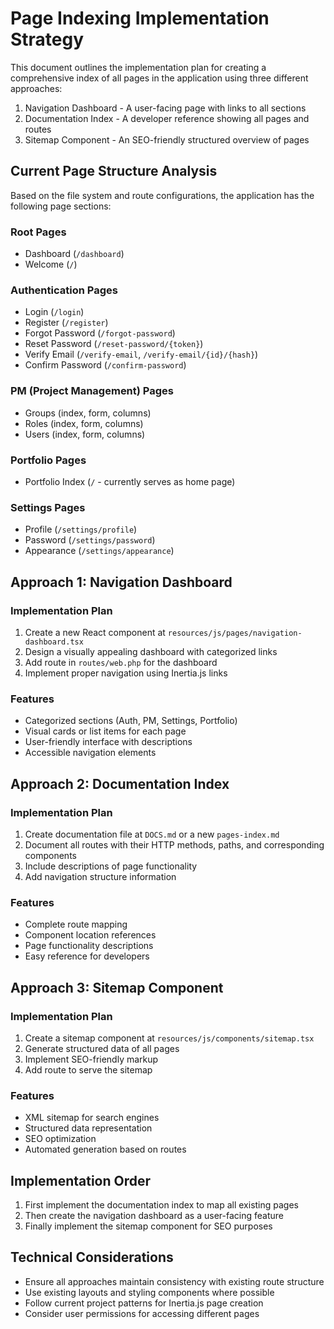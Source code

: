 # Page Indexing Implementation Strategy

This document outlines the implementation plan for creating a comprehensive index of all pages in the application using three different approaches:

1. Navigation Dashboard - A user-facing page with links to all sections
2. Documentation Index - A developer reference showing all pages and routes
3. Sitemap Component - An SEO-friendly structured overview of pages

## Current Page Structure Analysis

Based on the file system and route configurations, the application has the following page sections:

### Root Pages
- Dashboard (`/dashboard`)
- Welcome (`/`)

### Authentication Pages
- Login (`/login`)
- Register (`/register`)
- Forgot Password (`/forgot-password`)
- Reset Password (`/reset-password/{token}`)
- Verify Email (`/verify-email`, `/verify-email/{id}/{hash}`)
- Confirm Password (`/confirm-password`)

### PM (Project Management) Pages
- Groups (index, form, columns)
- Roles (index, form, columns)
- Users (index, form, columns)

### Portfolio Pages
- Portfolio Index (`/` - currently serves as home page)

### Settings Pages
- Profile (`/settings/profile`)
- Password (`/settings/password`)
- Appearance (`/settings/appearance`)

## Approach 1: Navigation Dashboard

### Implementation Plan
1. Create a new React component at `resources/js/pages/navigation-dashboard.tsx`
2. Design a visually appealing dashboard with categorized links
3. Add route in `routes/web.php` for the dashboard
4. Implement proper navigation using Inertia.js links

### Features
- Categorized sections (Auth, PM, Settings, Portfolio)
- Visual cards or list items for each page
- User-friendly interface with descriptions
- Accessible navigation elements

## Approach 2: Documentation Index

### Implementation Plan
1. Create documentation file at `DOCS.md` or a new `pages-index.md`
2. Document all routes with their HTTP methods, paths, and corresponding components
3. Include descriptions of page functionality
4. Add navigation structure information

### Features
- Complete route mapping
- Component location references
- Page functionality descriptions
- Easy reference for developers

## Approach 3: Sitemap Component

### Implementation Plan
1. Create a sitemap component at `resources/js/components/sitemap.tsx`
2. Generate structured data of all pages
3. Implement SEO-friendly markup
4. Add route to serve the sitemap

### Features
- XML sitemap for search engines
- Structured data representation
- SEO optimization
- Automated generation based on routes

## Implementation Order
1. First implement the documentation index to map all existing pages
2. Then create the navigation dashboard as a user-facing feature
3. Finally implement the sitemap component for SEO purposes

## Technical Considerations
- Ensure all approaches maintain consistency with existing route structure
- Use existing layouts and styling components where possible
- Follow current project patterns for Inertia.js page creation
- Consider user permissions for accessing different pages